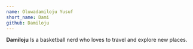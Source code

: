 ```yaml
---
name: Oluwadamiloju Yusuf
short_name: Dami
github: Damiloju
---
```


**Damiloju** Is a basketball nerd who loves to travel and explore new places.
